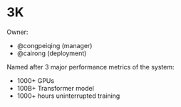 # 3K

Owner:
* @congpeiqing (manager)
* @cairong (deployment)

Named after 3 major performance metrics of the system:
* 1000+ GPUs
* 100B+ Transformer model
* 1000+ hours uninterrupted training
